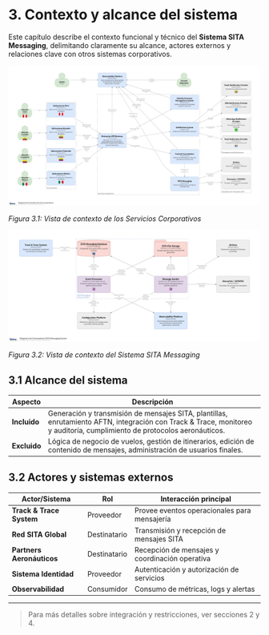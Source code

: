 # 3. Contexto y alcance del sistema

Este capítulo describe el contexto funcional y técnico del **Sistema SITA Messaging**, delimitando claramente su alcance, actores externos y relaciones clave con otros sistemas corporativos.

![Servicios Corporativos - Vista de Contexto](/diagrams/servicios-corporativos/corporate_services.png)

*Figura 3.1: Vista de contexto de los Servicios Corporativos*

![Sistema SITA Messaging - Vista de Contexto](/diagrams/servicios-corporativos/sita_messaging_system.png)

*Figura 3.2: Vista de contexto del Sistema SITA Messaging*

## 3.1 Alcance del sistema

| Aspecto      | Descripción                                                                 |
|--------------|-----------------------------------------------------------------------------|
| **Incluido** | Generación y transmisión de mensajes SITA, plantillas, enrutamiento AFTN, integración con Track & Trace, monitoreo y auditoría, cumplimiento de protocolos aeronáuticos. |
| **Excluido** | Lógica de negocio de vuelos, gestión de itinerarios, edición de contenido de mensajes, administración de usuarios finales. |

## 3.2 Actores y sistemas externos

| Actor/Sistema           | Rol         | Interacción principal                        |
|------------------------|-------------|---------------------------------------------|
| **Track & Trace System** | Proveedor   | Provee eventos operacionales para mensajería |
| **Red SITA Global**     | Destinatario| Transmisión y recepción de mensajes SITA     |
| **Partners Aeronáuticos** | Destinatario| Recepción de mensajes y coordinación operativa|
| **Sistema Identidad**   | Proveedor   | Autenticación y autorización de servicios    |
| **Observabilidad**      | Consumidor  | Consumo de métricas, logs y alertas          |

---

> Para más detalles sobre integración y restricciones, ver secciones 2 y 4.
